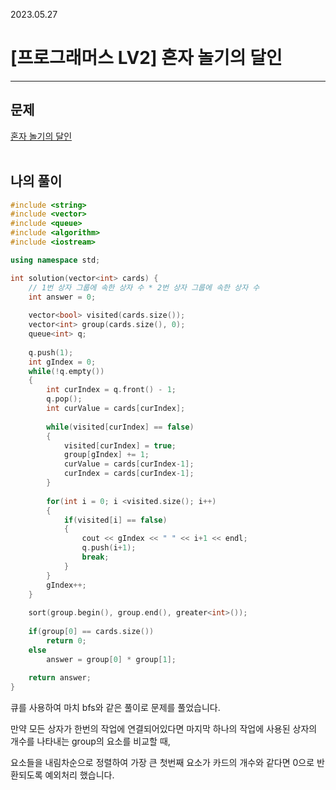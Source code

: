 2023.05.27

# __[프로그래머스 LV2] 혼자 놀기의 달인__

----

## __문제__

[혼자 놀기의 달인](https://school.programmers.co.kr/learn/courses/30/lessons/131130)<br><Br>


## __나의 풀이__
```c++
#include <string>
#include <vector>
#include <queue>
#include <algorithm>
#include <iostream>

using namespace std;

int solution(vector<int> cards) {
    // 1번 상자 그룹에 속한 상자 수 * 2번 상자 그룹에 속한 상자 수
    int answer = 0;
    
    vector<bool> visited(cards.size());
    vector<int> group(cards.size(), 0);
    queue<int> q;
    
    q.push(1);
    int gIndex = 0;
    while(!q.empty())
    {
        int curIndex = q.front() - 1;
        q.pop();
        int curValue = cards[curIndex];
        
        while(visited[curIndex] == false)
        {
            visited[curIndex] = true;
            group[gIndex] += 1;
            curValue = cards[curIndex-1];
            curIndex = cards[curIndex-1];
        }
        
        for(int i = 0; i <visited.size(); i++)
        {
            if(visited[i] == false)
            {
                cout << gIndex << " " << i+1 << endl;
                q.push(i+1);
                break;
            }
        }
        gIndex++;
    }
    
    sort(group.begin(), group.end(), greater<int>());
    
    if(group[0] == cards.size())
        return 0;
    else
        answer = group[0] * group[1];
    
    return answer;
}
```

큐를 사용하여 마치 bfs와 같은 풀이로 문제를 풀었습니다.

만약 모든 상자가 한번의 작업에 연결되어있다면 마지막 하나의 작업에 사용된 상자의 개수를 나타내는 group의 요소를 비교할 때,

요소들을 내림차순으로 정렬하여 가장 큰 첫번째 요소가 카드의 개수와 같다면 0으로 반환되도록 예외처리 했습니다.



